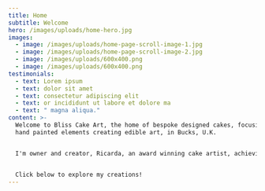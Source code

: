 ```yaml
---
title: Home
subtitle: Welcome
hero: /images/uploads/home-hero.jpg
images:
  - image: /images/uploads/home-page-scroll-image-1.jpg
  - image: /images/uploads/home-page-scroll-image-2.jpg
  - image: /images/uploads/600x400.png
  - image: /images/uploads/600x400.png
testimonials:
  - text: Lorem ipsum
  - text: dolor sit amet
  - text: consectetur adipiscing elit
  - text: or incididunt ut labore et dolore ma
  - text: " magna aliqua."
content: >-
  Welcome to Bliss Cake Art, the home of bespoke designed cakes, focusing on
  hand painted elements creating edible art, in Bucks, U.K. 


  I'm owner and creator, Ricarda, an award winning cake artist, achieving a Gold award in Cake International 2023 in the Hand Painted Category. I pride myself in creating memorable cakes, which are bespoke, unique and individual to each person and their vision.


  Click below to explore my creations!
---
```

